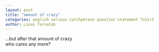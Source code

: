 ```yaml
---
layout: post
title: "amount of crazy"
categories: english serious catchphrase question statement Tshirt
author: Linus Torvalds
---
```


…but after that amount of crazy  
who cares any more?
